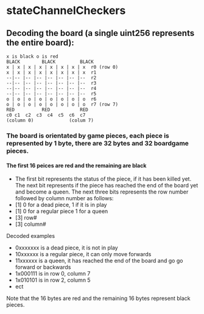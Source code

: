 # stateChannelCheckers



## Decoding the board (a single uint256 represents the entire board):

```
x is black o is red
BLACK        BLACK         BLACK
x | x | x | x | x | x | x | x  r0 (row 0)
x | x | x | x | x | x | x | x  r1
--|-- |-- |-- |-- |-- |-- |--  r2
--|-- |-- |-- |-- |-- |-- |--  r3
--|-- |-- |-- |-- |-- |-- |--  r4
--|-- |-- |-- |-- |-- |-- |--  r5
o | o | o | o | o | o | o | o  r6
o | o | o | o | o | o | o | o  r7 (row 7)
RED          RED           RED
c0 c1  c2  c3  c4  c5  c6  c7 
(column 0)             (colum 7)
```

### The board is orientated by game pieces, each piece is represented by 1 byte, there are 32 bytes and 32 boardgame pieces.

#### The first 16 peices are red and the remaining are black

- The first bit represents the status of the piece, if it has been killed yet. The next bit represents if the piece has reached the end of the board yet and become a queen. The next three bits represents the row number followed by column number as follows:
- [1] 0 for a dead piece, 1 if it is in play
- [1] 0 for a regular piece 1 for a queen
- [3] row#
- [3] column#

Decoded examples
- 0xxxxxxx is a dead piece, it is not in play
- 10xxxxxx is a regular piece, it can only move forwards
- 11xxxxxx is a queen, it has reached the end of the board and go go forward or backwards
- 1x000111 is in row 0, column 7
- 1x010101 is in row 2, column 5
- ect

Note that the 16 bytes are red and the remaining 16 bytes represent black pieces.





